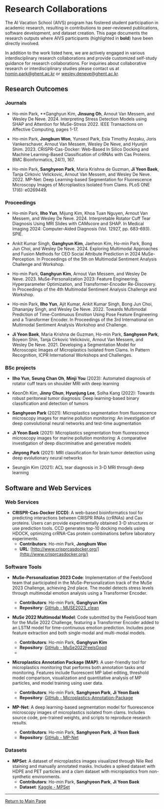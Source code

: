 # Research Collaborations

The AI Vacation School (AIVS) program has fostered student participation in academic research, resulting in contributions to peer-reviewed publications, software development, and dataset creation. This page documents the research outputs where AIVS participants (highlighted in **bold**) have been directly involved.

In addition to the work listed here, we are actively engaged in various interdisciplinary research collaborations and provide customized self-study guidance for research collaborations. For inquiries about collaborative research or interdisciplinary studies please contact us at homin.park@ghent.ac.kr or wesley.deneve@ghent.ac.kr.


## Research Outcomes

### Journals

- Ho-min Park, **Ganghyun Kim, **Jinsung Oh**, Arnout Van Messem, and Wesley De Neve. 2024. Interpreting Stress Detection Models using SHAP and Attention for MuSe-Stress 2022. IEEE Transactions on Affective Computing, pages 1-17.

- Ho-min Park, **Jongbum Won**, Yunseol Park, Esla Timothy Anzaku, Joris Vankerschaver, Arnout Van Messem, Wesley De Neve, and Hyunjin Shim. 2023. CRISPR-Cas-Docker: Web-Based In Silico Docking and Machine Learning-Based Classification of crRNAs with Cas Proteins. BMC Bioinformatics, 24(1), 167.

- Ho-min Park, **Sanghyeon Park**, Maria Krishna de Guzman, **Ji Yeon Baek**, Tanja Cirkovic Velickovic, Arnout Van Messem, and Wesley De Neve. 2022. MP-Net: Deep Learning-based Segmentation for Fluorescence Microscopy Images of Microplastics Isolated from Clams. PLoS ONE 17(6): e0269449.

### Proceedings

- Ho-min Park, **Ilho Yun**, Mijung Kim, Khoa Tuan Nguyen, Arnout Van Messem, and Wesley De Neve. 2024. Interpretable Rotator Cuff Tear Diagnosis Using MRI Slides with CAMscore and SHAP. In Medical Imaging 2024: Computer-Aided Diagnosis (Vol. 12927, pp. 683-693). SPIE.

- Ankit Kumar Singh, **Ganghyun Kim**, Jaeheon Kim, Ho-min Park, Bong Jun Choi, and Wesley De Neve. 2024. Exploring Multimodal Approaches and Fusion Methods for CEO Social Attribute Prediction in 2024 MuSe-Perception. In Proceedings of the 5th on Multimodal Sentiment Analysis Challenge and Workshop.

- Ho-min Park, **Ganghyun Kim**, Arnout Van Messem, and Wesley De Neve. 2023. MuSe-Personalization 2023: Feature Engineering, Hyperparameter Optimization, and Transformer-Encoder Re-Discovery. In Proceedings of the 4th Multimodal Sentiment Analysis Challenge and Workshop.

- Ho-min Park, **Ilho Yun**, Ajit Kumar, Ankit Kumar Singh, Bong Jun Choi, Dhananjay Singh, and Wesley De Neve. 2022. Towards Multimodal Prediction of Time-Continuous Emotion Using Pose Feature Engineering and a Transformer Encoder. In Proceedings of the 3rd International on Multimodal Sentiment Analysis Workshop and Challenge.

- **Ji Yeon Baek**, Maria Krishna de Guzman, Ho-min Park, **Sanghyeon Park**, Boyeon Shin, Tanja Cirkovic Velickovic, Arnout Van Messem, and Wesley De Neve. 2021. Developing a Segmentation Model for Microscopic Images of Microplastics Isolated from Clams. In Pattern Recognition, ICPR International Workshops and Challenges.


### BSc projects

- **Ilho Yun**, **Seung Chan Oh**, **Minji You** (2023): Automated diagnosis of rotator cuff tears on shoulder MRI with deep learning

- KeonOh Kim, **Jinny Chun**, **Hyunjung Lee**, Solha Kang (2022): Towards robust peritoneal tumor diagnosis: Deep learning-based binary classification and detection of tumors

- **Sanghyeon Park** (2021): Microplastics segmentation from fluorescence microscopy images for marine pollution monitoring: An investigation of deep convolutional neural networks and test-time augmentation

- **Ji Yeon Baek** (2021): Microplastics segmentation from fluorescence microscopy images for marine pollution monitoring: A comparative investigation of deep discriminative and generative models

- **Jinyong Park** (2021): MRI classification for brain tumor detection using deep evolutionary neural networks

- Seungjin Kim (2021): ACL tear diagnosis in 3-D MRI through deep learning

## Software and Web Services

### Web Services

- **CRISPR-Cas-Docker (CCD)**: A web-based bioinformatics tool for predicting interactions between CRISPR RNAs (crRNAs) and Cas proteins. Users can provide experimentally obtained 3-D structures or use prediction tools. CCD generates top-10 docking models using HDOCK, optimizing crRNA-Cas protein combinations before laboratory experiments.
  - **Contributors**: Ho-min Park, **Jongbum Won**
  - **URL**: [http://www.crisprcasdocker.org/](http://www.crisprcasdocker.org/)

### Software Tools

- **MuSe-Personalization 2023 Code**: Implementation of the FeelsGood team that participated in the MuSe-Personalization track of the MuSe 2023 Challenge, achieving 2nd place. The model detects stress levels through multimodal emotion analysis using a Transformer Encoder.
  - **Contributors**: Ho-min Park, **Ganghyun Kim**
  - **Repository**: [GitHub - MUSE2023_clean](https://github.com/kyleok/MUSE2023_clean)

- **MuSe 2022 Multimodal Model**: Code submitted by the FeelsGood team for the MuSe 2022 Challenge, featuring a Transformer Encoder added to an LSTM model for time-continuous emotion prediction. Includes pose feature extraction and both single-modal and multi-modal models.
  - **Contributors**: Ho-min Park, **Ganghyun Kim**
  - **Repository**: [GitHub - MuSe2022FeelsGood](https://github.com/powersimmani/MuSe2022FeelsGood)
  - 
- **Microplastics Annotation Package (MAP)**: A user-friendly tool for microplastics monitoring that performs both annotation tasks and monitoring. Features include fluorescent MP label editing, threshold model comparison, visualization and quantitative analysis of MP particles, and model training using user data.
  - **Contributors**: Ho-min Park, **Sanghyeon Park**, **Ji Yeon Baek**
  - **Repository**: [GitHub - Microplastics-Annotation-Package](https://github.com/powersimmani/Microplastics-Annotation-Package)

- **MP-Net**: A deep learning-based segmentation model for fluorescence microscopy images of microplastics isolated from clams. Includes source code, pre-trained weights, and scripts to reproduce research results.
  - **Contributors**: Ho-min Park, **Sanghyeon Park**, **Ji Yeon Baek**
  - **Repository**: [GitHub - MP-Net](https://github.com/powersimmani/MP-Net)


### Datasets

- **MPSet**: A dataset of microplastics images visualized through Nile Red staining and manually annotated masks. Includes a spiked dataset with HDPE and PET particles and a clam dataset with microplastics from non-synthetic environments.
  - **Contributors**: Ho-min Park, **Sanghyeon Park**, **Ji Yeon Baek**
  - **Dataset**: [Kaggle - MPSet](https://www.kaggle.com/datasets/sanghyeonaustinpark/mpset)

---
[Return to Main Page](./readme.md)

